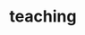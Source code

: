 ---
layout: page
title: teaching
nav: true
nav_order: 6
dropdown: true
children: 
    - title: textbooks
      permalink: teaching/textbooks/
---